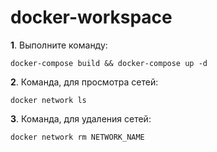 # docker-workspace

**1**. Выполните команду:

```shell script
docker-compose build && docker-compose up -d
```

**2**. Команда, для просмотра сетей:

```shell script
docker network ls
```

**3**. Команда, для удаления сетей:

```shell script
docker network rm NETWORK_NAME
```
